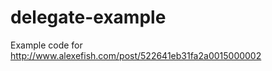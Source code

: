 delegate-example
================

Example code for http://www.alexefish.com/post/522641eb31fa2a0015000002
